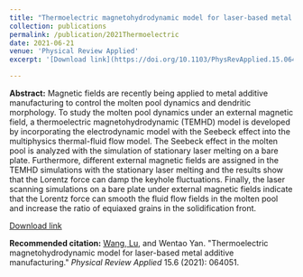 ```yaml
---
title: "Thermoelectric magnetohydrodynamic model for laser-based metal additive manufacturing"
collection: publications
permalink: /publication/2021Thermoelectric
date: 2021-06-21
venue: 'Physical Review Applied'
excerpt: '[Download link](https://doi.org/10.1103/PhysRevApplied.15.064051)'

---
```

<b>Abstract:</b>
Magnetic fields are recently being applied to metal additive manufacturing to control the molten pool dynamics and dendritic morphology. To study the molten pool dynamics under an external magnetic field, a thermoelectric magnetohydrodynamic (TEMHD) model is developed by incorporating the electrodynamic model with the Seebeck effect into the multiphysics thermal-fluid flow model. The Seebeck effect in the molten pool is analyzed with the simulation of stationary laser melting on a bare plate. Furthermore, different external magnetic fields are assigned in the TEMHD simulations with the stationary laser melting and the results show that the Lorentz force can damp the keyhole fluctuations. Finally, the laser scanning simulations on a bare plate under external magnetic fields indicate that the Lorentz force can smooth the fluid flow fields in the molten pool and increase the ratio of equiaxed grains in the solidification front.

[Download link](https://doi.org/10.1103/PhysRevApplied.15.064051)

<b>Recommended citation:</b>
<u>Wang, Lu</u>, and Wentao Yan. "Thermoelectric magnetohydrodynamic model for laser-based metal additive manufacturing." <i>Physical Review Applied</i> 15.6 (2021): 064051.
